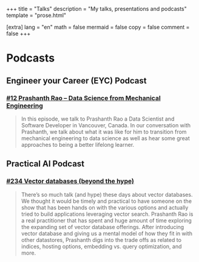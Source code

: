 +++
title = "Talks"
description = "My talks, presentations and podcasts"
template = "prose.html"

[extra]
lang = "en"
math = false
mermaid = false
copy = false
comment = false
+++

# Podcasts

## Engineer your Career (EYC) Podcast

### [#12 Prashanth Rao – Data Science from Mechanical Engineering](https://www.eycpodcast.com/podcast/episode-12/)

> In this episode, we talk to Prashanth Rao a Data Scientist and Software Developer in Vancouver, Canada. In our conversation with Prashanth, we talk about what it was like for him to transition from mechanical engineering to data science as well as hear some great approaches to being a better lifelong learner.

## Practical AI Podcast

### [#234 Vector databases (beyond the hype) ](https://changelog.com/practicalai/234)

> There’s so much talk (and hype) these days about vector databases. We thought it would be timely and practical to have someone on the show that has been hands on with the various options and actually tried to build applications leveraging vector search. Prashanth Rao is a real practitioner that has spent and huge amount of time exploring the expanding set of vector database offerings. After introducing vector database and giving us a mental model of how they fit in with other datastores, Prashanth digs into the trade offs as related to indices, hosting options, embedding vs. query optimization, and more.
